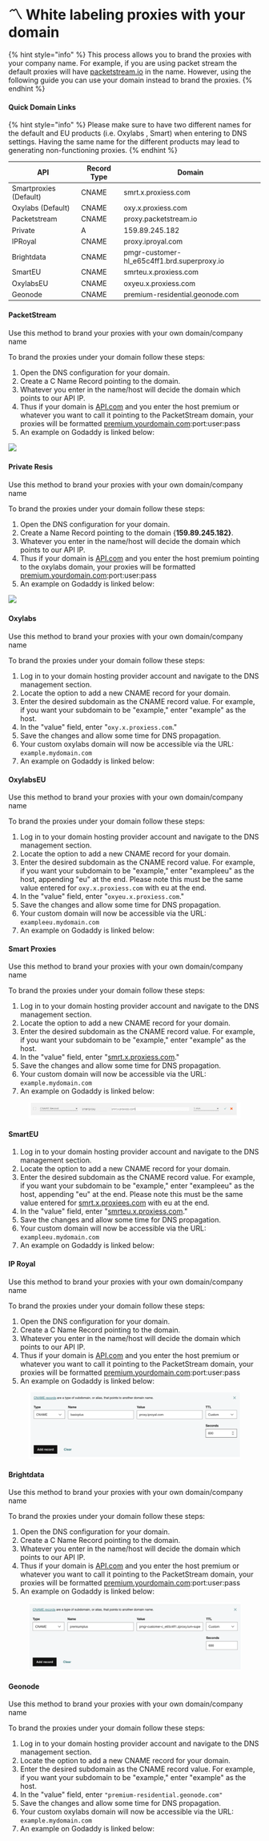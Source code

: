 # 〽️ White labeling proxies with your domain



{% hint style="info" %}
This process allows you to brand the proxies with your company name. For example, if you are using packet stream the default proxies will have [packetstream.io](http://packetstream.io) in the name. However, using the following guide you can use your domain instead to brand the proxies.
{% endhint %}

#### Quick Domain Links

{% hint style="info" %}
Please make sure to have two different names for the default and EU products (i.e. Oxylabs , Smart) when entering to DNS settings. Having the same name for the different products may lead to generating non-functioning proxies.&#x20;
{% endhint %}

| API                    | Record Type | Domain                                       |
| ---------------------- | ----------- | -------------------------------------------- |
| Smartproxies (Default) | CNAME       | smrt.x.proxiess.com                          |
| Oxylabs (Default)      | CNAME       | oxy.x.proxiess.com                           |
| Packetstream           | CNAME       | proxy.packetstream.io                        |
| Private                | A           | 159.89.245.182                               |
| IPRoyal                | CNAME       | proxy.iproyal.com                            |
| Brightdata             | CNAME       | pmgr-customer-hl\_e65c4ff1.brd.superproxy.io |
| SmartEU                | CNAME       | smrteu.x.proxiess.com                        |
| OxylabsEU              | CNAME       | oxyeu.x.proxiess.com                         |
| Geonode                | CNAME       | premium-residential.geonode.com              |

#### PacketStream

Use this method to brand your proxies with your own domain/company name

To brand the proxies under your domain follow these steps:

1. Open the DNS configuration for your domain.
2. Create a C Name Record pointing to the domain.
3. Whatever you enter in the name/host will decide the domain which points to our API IP.
4. Thus if your domain is [API.com](http://api.com/) and you enter the host premium or whatever you want to call it pointing to the PacketStream domain, your proxies will be formatted [premium.yourdomain.com](http://premium.yourdomain.com/):port:user:pass
5. An example on Godaddy is linked below:

![](../.gitbook/assets/Screen\_Shot\_2021-08-14\_at\_10.45.30\_PM.png)

#### Private Resis

Use this method to brand your proxies with your own domain/company name

To brand the proxies under your domain follow these steps:

1. Open the DNS configuration for your domain.
2. Create a Name Record pointing to the domain {**159.89.245.182}**.
3. Whatever you enter in the name/host will decide the domain which points to our API IP.
4. Thus if your domain is [API.com](http://api.com/) and you enter the host premium pointing to the oxylabs domain, your proxies will be formatted [premium.yourdomain.com](http://premium.yourdomain.com/):port:user:pass
5. An example on Godaddy is linked below:

![](../.gitbook/assets/Screen\_Shot\_2021-08-14\_at\_10.06.51\_PM.png)

#### Oxylabs

Use this method to brand your proxies with your own domain/company name

To brand the proxies under your domain follow these steps:

1. Log in to your domain hosting provider account and navigate to the DNS management section.
2. Locate the option to add a new CNAME record for your domain.
3. Enter the desired subdomain as the CNAME record value. For example, if you want your subdomain to be "example," enter "example" as the host.
4. In the "value" field, enter "`oxy.x.proxiess.com`."
5. Save the changes and allow some time for DNS propagation.
6. Your custom oxylabs domain will now be accessible via the URL: `example.mydomain.com`
7. An example on Godaddy is linked below:

#### OxylabsEU

Use this method to brand your proxies with your own domain/company name

To brand the proxies under your domain follow these steps:

1. Log in to your domain hosting provider account and navigate to the DNS management section.
2. Locate the option to add a new CNAME record for your domain.
3. Enter the desired subdomain as the CNAME record value. For example, if you want your subdomain to be "example," enter "exampleeu" as the host, appending "eu" at the end. Please note this must be the same value entered for `oxy.x.proxiess.com` with eu at the end.
4. In the "value" field, enter "`oxyeu.x.proxiess.com`."
5. Save the changes and allow some time for DNS propagation.
6. Your custom domain will now be accessible via the URL: `exampleeu.mydomain.com`
7. An example on Godaddy is linked below:

#### Smart Proxies

Use this method to brand your proxies with your own domain/company name

To brand the proxies under your domain follow these steps:

1. Log in to your domain hosting provider account and navigate to the DNS management section.
2. Locate the option to add a new CNAME record for your domain.
3. Enter the desired subdomain as the CNAME record value. For example, if you want your subdomain to be "example," enter "example" as the host.
4. In the "value" field, enter "[smrt.x.proxiess.com](http://smrt.x.proxiees.com/)."
5. Save the changes and allow some time for DNS propagation.
6. Your custom domain will now be accessible via the URL: `example.mydomain.com`
7. An example on Godaddy is linked below:

<figure><img src="../.gitbook/assets/image (1) (1).png" alt=""><figcaption></figcaption></figure>

#### SmartEU

1. Log in to your domain hosting provider account and navigate to the DNS management section.
2. Locate the option to add a new CNAME record for your domain.
3. Enter the desired subdomain as the CNAME record value. For example, if you want your subdomain to be "example," enter "exampleeu" as the host, appending "eu" at the end. Please note this must be the same value entered for [smrt.x.proxiees.com](http://smrt.x.proxiees.com/) with eu at the end.
4. In the "value" field, enter "[smrteu.x.proxiess.com](http://smrteu.x.proxiees.com/)."
5. Save the changes and allow some time for DNS propagation.
6. Your custom domain will now be accessible via the URL: `exampleeu.mydomain.com`
7. An example on Godaddy is linked below:

#### IP Royal

Use this method to brand your proxies with your own domain/company name

To brand the proxies under your domain follow these steps:

1. Open the DNS configuration for your domain.
2. Create a C Name Record pointing to the domain.
3. Whatever you enter in the name/host will decide the domain which points to our API IP.
4. Thus if your domain is [API.com](http://api.com/) and you enter the host premium or whatever you want to call it pointing to the PacketStream domain, your proxies will be formatted [premium.yourdomain.com](http://premium.yourdomain.com/):port:user:pass
5. An example on Godaddy is linked below:

<figure><img src="../.gitbook/assets/IP Royal.png" alt=""><figcaption></figcaption></figure>

#### Brightdata

Use this method to brand your proxies with your own domain/company name

To brand the proxies under your domain follow these steps:

1. Open the DNS configuration for your domain.
2. Create a C Name Record pointing to the domain.
3. Whatever you enter in the name/host will decide the domain which points to our API IP.
4. Thus if your domain is [API.com](http://api.com/) and you enter the host premium or whatever you want to call it pointing to the PacketStream domain, your proxies will be formatted [premium.yourdomain.com](http://premium.yourdomain.com/):port:user:pass
5. An example on Godaddy is linked below:

<figure><img src="../.gitbook/assets/Screen Shot 2022-09-09 at 2.26.02 PM.png" alt=""><figcaption></figcaption></figure>

#### Geonode

Use this method to brand your proxies with your own domain/company name

To brand the proxies under your domain follow these steps:

1. Log in to your domain hosting provider account and navigate to the DNS management section.
2. Locate the option to add a new CNAME record for your domain.
3. Enter the desired subdomain as the CNAME record value. For example, if you want your subdomain to be "example," enter "example" as the host.
4. In the "value" field, enter `"premium-residential.geonode.com"`
5. Save the changes and allow some time for DNS propagation.
6. Your custom oxylabs domain will now be accessible via the URL: `example.mydomain.com`
7. An example on Godaddy is linked below:

